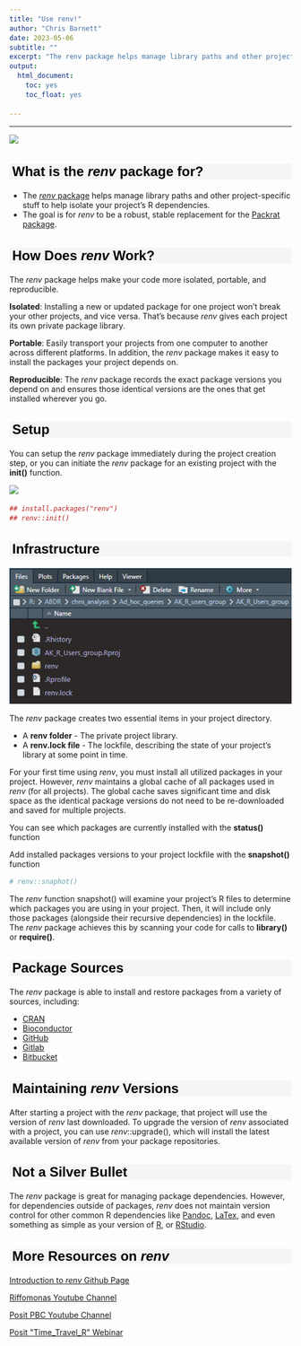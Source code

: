 ```yaml
---
title: "Use renv!"
author: "Chris Barnett"
date: 2023-05-06
subtitle: ""
excerpt: "The renv package helps manage library paths and other project-specific stuff to help isolate your project’s R dependencies. The goal is for renv to be a robust, stable replacement for the Packrat package."
output:
  html_document:
    toc: yes
    toc_float: yes

---
```


<style type="text/css">
h1.title { /* Header 4 - and the author and date headers use this too  */
  font-size: 40px;
  font-style: normal;
  font-weight: bold;
  font-family: Tahoma, Verdana, sans-serif;
  color: Black;
}

h4.author { /* Header 4 - and the author and date headers use this too  */
  font-size: 20px;
  font-style: normal;
  font-family: Tahoma, Verdana, sans-serif;
  color: Black;

}
h4.date { /* Header 4 - and the author and date headers use this too  */
  font-size: 20px;
  font-family: Tahoma, Verdana, sans-serif;
  color: Black;
}

h2 {/* Header 2 */
  font-size: 24px;
  font-family: Tahoma, Verdana, sans-serif;
  color: Black;
  background-color: WhiteSmoke;
  text-indent: 5px;
}
</style>

---

![](https://rstudio.github.io/renv/logo.svg)



## What is the *renv* package for?

- The [*renv* package](https://cran.r-project.org/web/packages/*renv*/index.html) helps manage library paths and other project-specific stuff to help isolate your project’s R dependencies.
- The goal is for *renv* to be a robust, stable replacement for the [Packrat package](https://rstudio.github.io/packrat/).

## How Does *renv* Work?

The *renv* package helps make your code more isolated, portable, and reproducible.

**Isolated**: Installing a new or updated package for one project won’t break your other projects, and vice versa. That’s because *renv* gives each project its own private package library.

**Portable**: Easily transport your projects from one computer to another across different platforms. In addition, the *renv* package makes it easy to install the packages your project depends on.

**Reproducible**: The *renv* package records the exact package versions you depend on and ensures those identical versions are the ones that get installed wherever you go.

## Setup
You can setup the *renv* package immediately during the project creation step, or you can initiate the *renv* package for an existing project with the **init()** function.

![](Picture2.png)


```r
## install.packages("renv")
## renv::init()
```

## Infrastructure
![](Picture1.png)

The *renv* package creates two essential items in your project directory.
  
  - A **renv folder** - The private project library.
  - A **renv.lock file** - The lockfile, describing the state of your project’s library at some point in time.
  
For your first time using *renv*, you must install all utilized packages in your project. However, *renv* maintains a global cache of all packages used in *renv* (for all projects). The global cache saves significant time and disk space as the identical package versions do not need to be re-downloaded and saved for multiple projects.

You can see which packages are currently installed with the **status()** function


Add installed packages versions to your project lockfile with the **snapshot()** function

```r
# renv::snaphot()
```

The *renv* function snapshot() will examine your project’s R files to determine which packages you are using in your project. Then, it will include only those packages (alongside their recursive dependencies) in the lockfile. The *renv* package achieves this by scanning your code for calls to **library()** or **require()**.

## Package Sources
The *renv* package is able to install and restore packages from a variety of sources, including:

- [CRAN](https://cran.r-project.org/)
- [Bioconductor](https://www.bioconductor.org/)
- [GitHub](https://github.com/)
- [Gitlab](https://about.gitlab.com/)
- [Bitbucket](https://bitbucket.org/product)

## Maintaining *renv* Versions
After starting a project with the *renv* package, that project will use the version of *renv* last downloaded. To upgrade the version of *renv* associated with a project, you can use *renv*::upgrade(), which will install the latest available version of *renv* from your package repositories.

## Not a Silver Bullet
The *renv* package is great for managing package dependencies. However, for dependencies outside of packages, *renv* does not maintain version control for other common R dependencies like [Pandoc](https://pandoc.org/), [LaTex](https://www.latex-project.org/), and even something as simple as your version of [R](https://www.r-project.org/about.html), or [RStudio](https://posit.co/products/open-source/rstudio/).

## More Resources on *renv*

[Introduction to *renv* Github Page](https://rstudio.github.io/*renv*/articles/*renv*.html)

[Riffomonas Youtube Channel](https://www.youtube.com/watch?v=yc7ZB4F_dc0)

[Posit PBC Youtube Channel](https://www.youtube.com/watch?v=GwVx_pf2uz4)

[Posit "Time_Travel_R" Webinar](https://posit.co/resources/videos/time-travel-r/)
